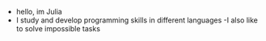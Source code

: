 - hello, im Julia
- I study and develop programming skills in different languages
-I also like to solve impossible tasks
